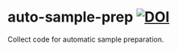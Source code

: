 # auto-sample-prep [![DOI](https://zenodo.org/badge/210327712.svg)](https://zenodo.org/badge/latestdoi/210327712)
Collect code for automatic sample preparation.
